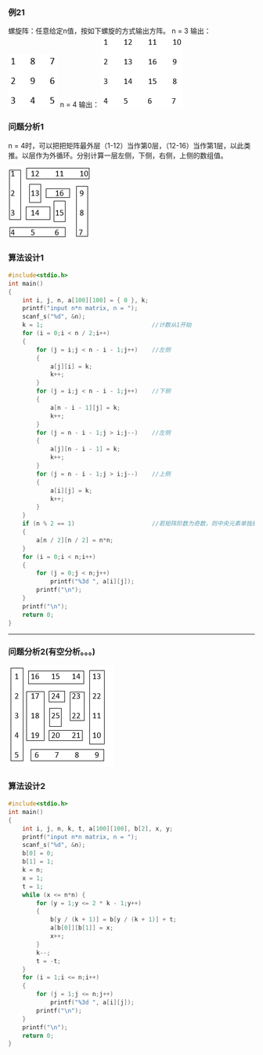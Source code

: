 ### 例21
螺旋阵：任意给定n值，按如下螺旋的方式输出方阵。
n = 3 输出：
![](https://raw.githubusercontent.com/locusd/algorithm-c/master/images/example/3_21_matrix_1.PNG)
n = 4 输出：
![](https://raw.githubusercontent.com/locusd/algorithm-c/master/images/example/3_21_matrix_2.PNG)
### 问题分析1
n = 4时，可以把把矩阵最外层（1-12）当作第0层，（12-16）当作第1层，以此类推。以层作为外循环。分别计算一层左侧，下侧，右侧，上侧的数组值。  

![](https://raw.githubusercontent.com/locusd/algorithm-c/master/images/example/3_21_matrix_analysis_1.PNG)

### 算法设计1
```c
#include<stdio.h>
int main()
{
    int i, j, n, a[100][100] = { 0 }, k;
    printf("input n*n matrix, n = ");
    scanf_s("%d", &n);
    k = 1;                               //计数从1开始
    for (i = 0;i < n / 2;i++)
    {
        for (j = i;j < n - i - 1;j++)    //左侧
        {
            a[j][i] = k;
            k++;
        }
        for (j = i;j < n - i - 1;j++)    //下侧
        {
            a[n - i - 1][j] = k;
            k++;
        }
        for (j = n - i - 1;j > i;j--)    //左侧
        {
            a[j][n - i - 1] = k;
            k++;
        }
        for (j = n - i - 1;j > i;j--)    //上侧
        {
            a[i][j] = k;
            k++;
        }
    }
    if (n % 2 == 1)                      //若矩阵阶数为奇数，则中央元素单独赋值为n^2
    {
        a[n / 2][n / 2] = n*n;
    }
    for (i = 0;i < n;i++)
    {
        for (j = 0;j < n;j++)
            printf("%3d ", a[i][j]);
        printf("\n");
    }
    printf("\n");
    return 0;
}
```
---
### 问题分析2(有空分析。。。)
![](https://raw.githubusercontent.com/locusd/algorithm-c/master/images/example/3_21_matrix_analysis_2.PNG)
### 算法设计2
```c
#include<stdio.h>
int main()
{
    int i, j, n, k, t, a[100][100], b[2], x, y;
    printf("input n*n matrix, n = ");
    scanf_s("%d", &n);
    b[0] = 0;
    b[1] = 1;
    k = n;
    x = 1;
    t = 1;
    while (x <= n*n) {
        for (y = 1;y <= 2 * k - 1;y++)
        {
            b[y / (k + 1)] = b[y / (k + 1)] + t;
            a[b[0]][b[1]] = x;
            x++;
        }
        k--;
        t = -t;
    }
    for (i = 1;i <= n;i++)
    {
        for (j = 1;j <= n;j++)
            printf("%3d ", a[i][j]);
        printf("\n");
    }
    printf("\n");
    return 0;
}
```